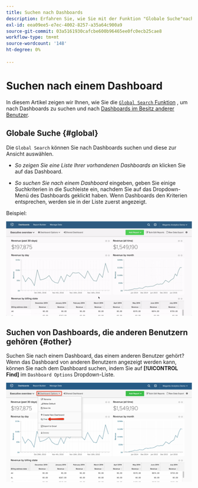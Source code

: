 ```yaml
---
title: Suchen nach Dashboards
description: Erfahren Sie, wie Sie mit der Funktion "Globale Suche"nach Dashboards suchen und nach Dashboards anderer Benutzer suchen können.
exl-id: eea09ee5-e7ec-4002-8257-a35a64c900a9
source-git-commit: 03a5161930cafcbe600b96465ee0fc0ecb25cae8
workflow-type: tm+mt
source-wordcount: '148'
ht-degree: 0%

---
```


# Suchen nach einem Dashboard

In diesem Artikel zeigen wir Ihnen, wie Sie die [`Global Search` Funktion](#global) , um nach Dashboards zu suchen und nach [Dashboards im Besitz anderer Benutzer](#other).

## Globale Suche {#global}

Die `Global Search` können Sie nach Dashboards suchen und diese zur Ansicht auswählen.

* *So zeigen Sie eine Liste Ihrer vorhandenen Dashboards an* klicken Sie auf das Dashboard.

* *So suchen Sie nach einem Dashboard* eingeben, geben Sie einige Suchkriterien in die Suchleiste ein, nachdem Sie auf das Dropdown-Menü des Dashboards geklickt haben. Wenn Dashboards den Kriterien entsprechen, werden sie in der Liste zuerst angezeigt.

Beispiel:

![Dashboard - globale Suche](../../assets/dboard-global-search.gif)

## Suchen von Dashboards, die anderen Benutzern gehören {#other}

Suchen Sie nach einem Dashboard, das einem anderen Benutzer gehört? Wenn das Dashboard von anderen Benutzern angezeigt werden kann, können Sie nach dem Dashboard suchen, indem Sie auf **[!UICONTROL Find]** im `Dashboard Options` Dropdown-Liste.

![Dashboards finden](../../assets/find-dboards-other-owners.png)
